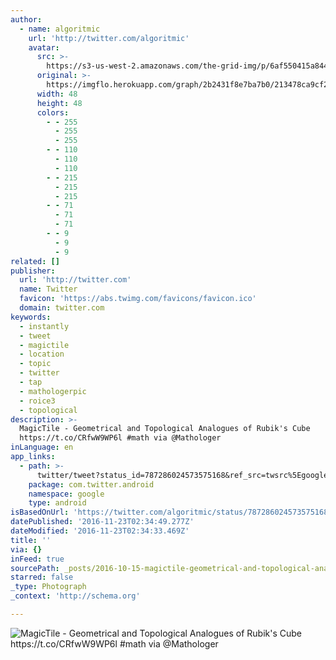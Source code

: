 ```yaml
---
author:
  - name: algoritmic
    url: 'http://twitter.com/algoritmic'
    avatar:
      src: >-
        https://s3-us-west-2.amazonaws.com/the-grid-img/p/6af550415a844c43db0423c2c08dfb3792d665b8.jpg
      original: >-
        https://imgflo.herokuapp.com/graph/2b2431f8e7ba7b0/213478ca9cf255afe4a4ab02ea930fd1/noop.jpg?input=https%3A%2F%2Fpbs.twimg.com%2Fprofile_images%2F656813044958302208%2Ffp9Hsbn3_normal.jpg
      width: 48
      height: 48
      colors:
        - - 255
          - 255
          - 255
        - - 110
          - 110
          - 110
        - - 215
          - 215
          - 215
        - - 71
          - 71
          - 71
        - - 9
          - 9
          - 9
related: []
publisher:
  url: 'http://twitter.com'
  name: Twitter
  favicon: 'https://abs.twimg.com/favicons/favicon.ico'
  domain: twitter.com
keywords:
  - instantly
  - tweet
  - magictile
  - location
  - topic
  - twitter
  - tap
  - mathologerpic
  - roice3
  - topological
description: >-
  MagicTile - Geometrical and Topological Analogues of Rubik's Cube
  https://t.co/CRfwW9WP6l #math via @Mathologer
inLanguage: en
app_links:
  - path: >-
      twitter/tweet?status_id=787286024573575168&ref_src=twsrc%5Egoogle%7Ctwcamp%5Eandroidseo%7Ctwgr%5Estatus%7Ctwterm%5E787286024573575168
    package: com.twitter.android
    namespace: google
    type: android
isBasedOnUrl: 'https://twitter.com/algoritmic/status/787286024573575168'
datePublished: '2016-11-23T02:34:49.277Z'
dateModified: '2016-11-23T02:34:33.469Z'
title: ''
via: {}
inFeed: true
sourcePath: _posts/2016-10-15-magictile-geometrical-and-topological-analogues-of-rubiks.md
starred: false
_type: Photograph
_context: 'http://schema.org'

---
```

![MagicTile - Geometrical and Topological Analogues of Rubik's Cube https://t.co/CRfwW9WP6l #math via @Mathologer](https://pbs.twimg.com/media/Cu0AcNvWAAAGnLw.jpg:large)